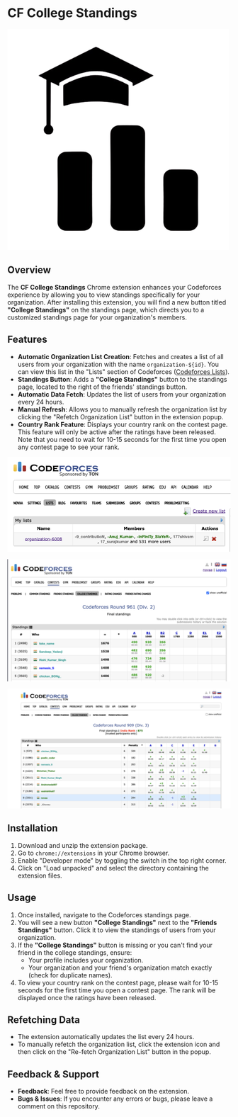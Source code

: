 # CF College Standings

![](assets/logo.png)

## Overview

The **CF College Standings** Chrome extension enhances your Codeforces experience by allowing you to view standings specifically for your organization. After installing this extension, you will find a new button titled **"College Standings"** on the standings page, which directs you to a customized standings page for your organization's members.

## Features

- **Automatic Organization List Creation**: Fetches and creates a list of all users from your organization with the name `organization-${id}`. You can view this list in the "Lists" section of Codeforces ([Codeforces Lists](https://codeforces.com/lists)).
- **Standings Button**: Adds a **"College Standings"** button to the standings page, located to the right of the friends' standings button.
- **Automatic Data Fetch**: Updates the list of users from your organization every 24 hours.
- **Manual Refresh**: Allows you to manually refresh the organization list by clicking the "Refetch Organization List" button in the extension popup.
- **Country Rank Feature**: Displays your country rank on the contest page. This feature will only be active after the ratings have been released. Note that you need to wait for 10-15 seconds for the first time you open any contest page to see your rank.

![organization list](assets/image3.png)

![College standings](assets/image1.png)

![Country Rank](assets/image4.png)


## Installation

1. Download and unzip the extension package.
2. Go to `chrome://extensions` in your Chrome browser.
3. Enable "Developer mode" by toggling the switch in the top right corner.
4. Click on "Load unpacked" and select the directory containing the extension files.

## Usage

1. Once installed, navigate to the Codeforces standings page.
2. You will see a new button **"College Standings"** next to the **"Friends Standings"** button. Click it to view the standings of users from your organization.
3. If the **"College Standings"** button is missing or you can't find your friend in the college standings, ensure:
   - Your profile includes your organization.
   - Your organization and your friend's organization match exactly (check for duplicate names).
4. To view your country rank on the contest page, please wait for 10-15 seconds for the first time you open a contest page. The rank will be displayed once the ratings have been released.


## Refetching Data

- The extension automatically updates the list every 24 hours.
- To manually refetch the organization list, click the extension icon and then click on the "Re-fetch Organization List" button in the popup.

## Feedback & Support

- **Feedback**: Feel free to provide feedback on the extension.
- **Bugs & Issues**: If you encounter any errors or bugs, please leave a comment on this repository.
